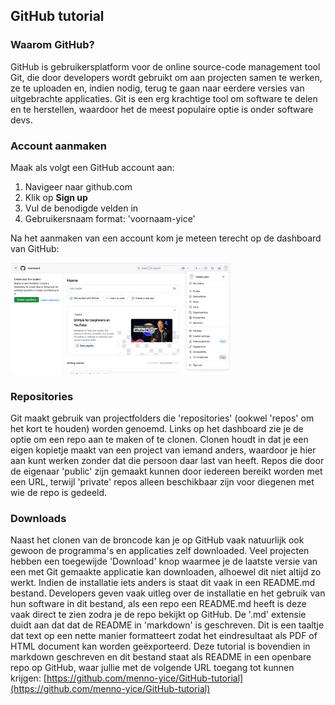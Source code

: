 ## GitHub tutorial

### Waarom GitHub?

GitHub is gebruikersplatform voor de online source-code management tool Git, die door developers wordt gebruikt om aan projecten samen te werken, ze te uploaden en, indien nodig, terug te gaan naar eerdere versies van uitgebrachte applicaties. Git is een erg krachtige tool om software te delen en te herstellen, waardoor het de meest populaire optie is onder software devs.


### Account aanmaken

Maak als volgt een GitHub account aan:

1. Navigeer naar github.com
2. Klik op **Sign up**
3. Vul de benodigde velden in
4. Gebruikersnaam format: 'voornaam-yice'

Na het aanmaken van een account kom je meteen terecht op de dashboard van GitHub:

<img src="img/GitHub-Dashboard.png" alt="Dashboard" width="70%">


### Repositories

Git maakt gebruik van projectfolders die 'repositories' (ookwel 'repos' om het kort te houden) worden genoemd. Links op het dashboard zie je de optie om een repo aan te maken of te clonen. Clonen houdt in dat je een eigen kopietje maakt van een project van iemand anders, waardoor je hier aan kunt werken zonder dat die persoon daar last van heeft. Repos die door de eigenaar 'public' zijn gemaakt kunnen door iedereen bereikt worden met een URL, terwijl 'private' repos alleen beschikbaar zijn voor diegenen met wie de repo is gedeeld.


### Downloads

Naast het clonen van de broncode kan je op GitHub vaak natuurlijk ook gewoon de programma's en applicaties zelf downloaded. Veel projecten hebben een toegewijde 'Download' knop waarmee je de laatste versie van een met Git gemaakte applicatie kan downloaden, alhoewel dit niet altijd zo werkt. Indien de installatie iets anders is staat dit vaak in een README.md bestand. Developers geven vaak uitleg over de installatie en het gebruik van hun software in dit bestand, als een repo een README.md heeft is deze vaak direct te zien zodra je de repo bekijkt op GitHub. De '.md' extensie duidt aan dat dat de README in 'markdown' is geschreven. Dit is een taaltje dat text op een nette manier formatteert zodat het eindresultaat als PDF of HTML document kan worden geëxporteerd. Deze tutorial is bovendien in markdown geschreven en dit bestand staat als README in een openbare repo op GitHub, waar jullie met de volgende URL toegang tot kunnen krijgen: [https://github.com/menno-yice/GitHub-tutorial](https://github.com/menno-yice/GitHub-tutorial)

